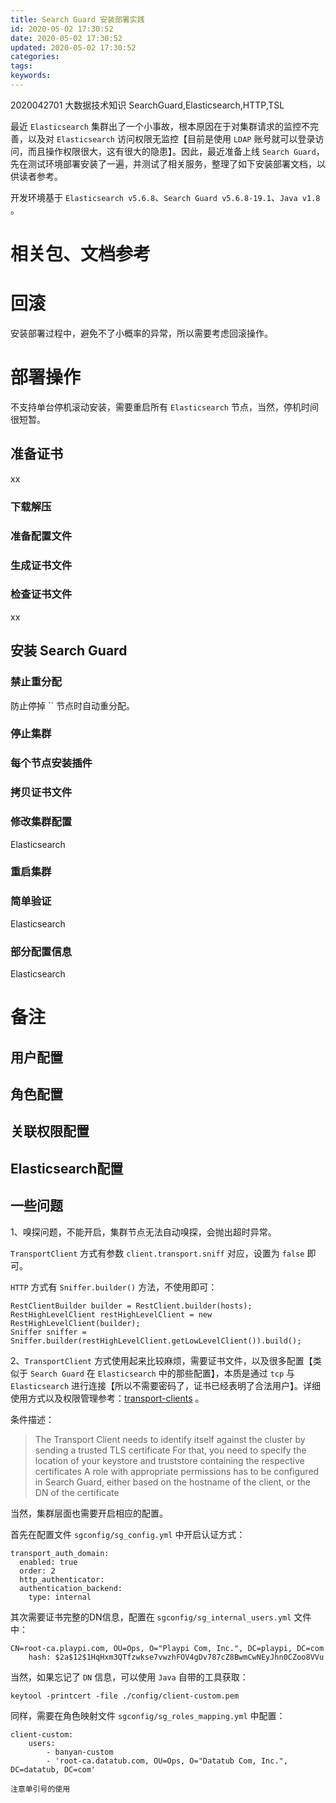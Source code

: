```yaml
---
title: Search Guard 安装部署实践
id: 2020-05-02 17:30:52
date: 2020-05-02 17:30:52
updated: 2020-05-02 17:30:52
categories:
tags:
keywords:
---
```




2020042701
大数据技术知识
SearchGuard,Elasticsearch,HTTP,TSL


最近 `Elasticsearch` 集群出了一个小事故，根本原因在于对集群请求的监控不完善，以及对 `Elasticsearch` 访问权限无监控【目前是使用 `LDAP` 账号就可以登录访问，而且操作权限很大，这有很大的隐患】。因此，最近准备上线 `Search Guard`，先在测试环境部署安装了一遍，并测试了相关服务，整理了如下安装部署文档，以供读者参考。

开发环境基于 `Elasticsearch v5.6.8`、`Search Guard v5.6.8-19.1`、`Java v1.8` 。


<!-- more -->


# 相关包、文档参考





# 回滚

安装部署过程中，避免不了小概率的异常，所以需要考虑回滚操作。



# 部署操作


不支持单台停机滚动安装，需要重启所有 `Elasticsearch` 节点，当然，停机时间很短暂。


## 准备证书

xx

### 下载解压



### 准备配置文件



### 生成证书文件



### 检查证书文件

xx

## 安装 Search Guard

### 禁止重分配

防止停掉 `` 节点时自动重分配。

### 停止集群



### 每个节点安装插件



### 拷贝证书文件



### 修改集群配置

Elasticsearch

### 重启集群



### 简单验证

Elasticsearch

### 部分配置信息

Elasticsearch


# 备注


## 用户配置



## 角色配置



## 关联权限配置



## Elasticsearch配置



## 一些问题

1、嗅探问题，不能开启，集群节点无法自动嗅探，会抛出超时异常。

`TransportClient` 方式有参数 `client.transport.sniff` 对应，设置为 `false` 即可。

`HTTP` 方式有 `Sniffer.builder()` 方法，不使用即可：

```
RestClientBuilder builder = RestClient.builder(hosts);
RestHighLevelClient restHighLevelClient = new RestHighLevelClient(builder);
Sniffer sniffer = Sniffer.builder(restHighLevelClient.getLowLevelClient()).build();
```

2、`TransportClient` 方式使用起来比较麻烦，需要证书文件，以及很多配置【类似于 `Search Guard` 在 `Elasticsearch` 中的那些配置】，本质是通过 `tcp` 与 `Elasticsearch` 进行连接【所以不需要密码了，证书已经表明了合法用户】。详细使用方式以及权限管理参考：[transport-clients](https://search-guard.com/searchguard-elasicsearch-transport-clients) 。

条件描述：

> The Transport Client needs to identify itself against the cluster by sending a trusted TLS certificate
> For that, you need to specify the location of your keystore and truststore containing the respective certificates
> A role with appropriate permissions has to be configured in Search Guard, either based on the hostname of the client, or the DN of the certificate

当然，集群层面也需要开启相应的配置。

首先在配置文件 `sgconfig/sg_config.yml` 中开启认证方式：

```
transport_auth_domain:
  enabled: true
  order: 2
  http_authenticator:
  authentication_backend:
    type: internal
```

其次需要证书完整的DN信息，配置在 `sgconfig/sg_internal_users.yml` 文件中：

```
CN=root-ca.playpi.com, OU=Ops, O="Playpi Com, Inc.", DC=playpi, DC=com
    hash: $2a$12$1HqHxm3QTfzwkse7vwzhFOV4gDv787cZ8BwmCwNEyJhn0CZoo8VVu
```

当然，如果忘记了 `DN` 信息，可以使用 `Java` 自带的工具获取：

```
keytool -printcert -file ./config/client-custom.pem
```

同样，需要在角色映射文件 `sgconfig/sg_roles_mapping.yml` 中配置：

```
client-custom:
    users:
        - banyan-custom
        - 'root-ca.datatub.com, OU=Ops, O="Datatub Com, Inc.", DC=datatub, DC=com'

注意单引号的使用
```

